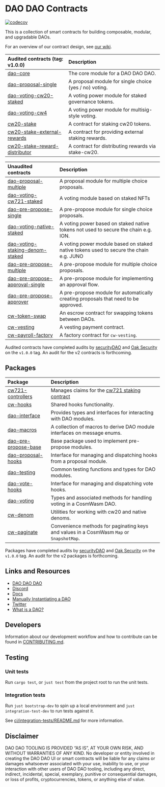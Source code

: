 # DAO DAO Contracts

[![codecov](https://codecov.io/gh/DA0-DA0/dao-contracts/branch/main/graph/badge.svg?token=SCKOIPYZPV)](https://codecov.io/gh/DA0-DA0/dao-contracts)

This is a collection of smart contracts for building composable,
modular, and upgradable DAOs.

For an overview of our contract design, see [our
wiki](https://github.com/DA0-DA0/dao-contracts/wiki/DAO-DAO-Contracts-Design).

| Audited contracts (tag: v1.0.0)                                                | Description                                            |
| :----------------------------------------------------------------------------- | :----------------------------------------------------- |
| [dao-core](contracts/dao-core)                                                 | The core module for a DAO DAO DAO.                     |
| [dao-proposal-single](contracts/proposal/dao-proposal-single)                  | A proposal module for single choice (yes / no) voting. |
| [dao-voting-cw20-staked](contracts/voting/dao-voting-cw20-staked)              | A voting power module for staked governance tokens.    |
| [dao-voting-cw4](contracts/voting/dao-voting-cw4)                              | A voting power module for multisig-style voting.       |
| [cw20-stake](contracts/staking/cw20-stake)                                     | A contract for staking cw20 tokens.                    |
| [cw20-stake-external-rewards](contracts/staking/cw20-stake-external-rewards)   | A contract for providing external staking rewards.     |
| [cw20-stake-reward-distributor](contracts/staking/cw20-stake-reward-distributor) | A contract for distributing rewards via stake-cw20.    |

| Unaudited contracts                                                                      | Description                                                                            |
| :--------------------------------------------------------------------------------------- | :------------------------------------------------------------------------------------- |
| [dao-proposal-multiple](contracts/proposal/dao-proposal-multiple)                        | A proposal module for multiple choice proposals.                                       |
| [dao-voting-cw721-staked](contracts/voting/dao-voting-cw721-staked)                      | A voting module based on staked NFTs                                                   |
| [dao-pre-propose-single](contracts/pre-propose/dao-pre-propose-single)                   | A pre-propose module for single choice proposals.                                      |
| [dao-voting-native-staked](contracts/proposal/dao-voting-native-staked)                  | A voting power based on staked native tokens not used to secure the chain e.g. ION.    |
| [dao-voting-staking-denom-staked](contracts/proposal/dao-voting-staking-denom-staked)    | A voting power module based on staked native tokens used to secure the chain e.g. JUNO |
| [dao-pre-propose-multiple](contracts/pre-propose/dao-pre-propose-multiple)               | A pre-propose module for multiple choice proposals.                                    |
| [dao-pre-propose-approval-single](contracts/pre-propose/dao-pre-propose-approval-single) | A pre-propose module for implementing an approval flow.                                |
| [dao-pre-propose-approver](contracts/pre-propose/dao-pre-propose-approver)               | A pre-propose module for automatically creating proposals that need to be approved.    |
| [cw-token-swap](contracts/external/cw-token-swap)                                        | An escrow contract for swapping tokens between DAOs.                                   |
| [cw-vesting](contracts/external/cw-vesting)                                              | A vesting payment contract.                                                            |
| [cw-payroll-factory](contracts/external/cw-payroll-factory)                              | A factory contract for `cw-vesting`.                                                   |

Audited contracts have completed audits by
[securityDAO](https://github.com/securityDAO/audits/blob/7bb8e4910baaea89fddfc025591658f44adbc27c/cosmwasm/dao-contracts/v0.3%20DAO%20DAO%20audit.pdf)
and [Oak
Security](https://github.com/oak-security/audit-reports/blob/2377ba8cfcfd505283c789d706311b06771d6db4/DAO%20DAO/2022-06-22%20Audit%20Report%20-%20DAO%20DAO%20v1.0.pdf)
on the `v1.0.0` tag. An audit for the v2 contracts is forthcoming.

## Packages

| Package                                               | Description                                                                               |
| :---------------------------------------------------- | :---------------------------------------------------------------------------------------- |
| [cw721-controllers](packages/cw721-controllers)       | Manages claims for the [cw721 staking contract](contracts/voting/dao-voting-cw721-staked) |
| [cw-hooks](packages/cw-hooks)                         | Shared hooks functionality.                                                               |
| [dao-interface](packages/dao-interface)               | Provides types and interfaces for interacting with DAO modules.                           |
| [dao-macros](packages/dao-macros)                     | A collection of macros to derive DAO module interfaces on message enums.                  |
| [dao-pre-propose-base](packages/dao-pre-propose-base) | Base package used to implement pre-propose modules.                                       |
| [dao-proposal-hooks](packages/dao-proposal-hooks)     | Interface for managing and dispatching hooks from a proposal module.                      |
| [dao-testing](packages/dao-testing)                   | Common testing functions and types for DAO modules.                                       |
| [dao-vote-hooks](packages/dao-vote-hooks)             | Interface for managing and dispatching vote hooks.                                        |
| [dao-voting](packages/dao-voting)                     | Types and associated methods for handling voting in a CosmWasm DAO.                       |
| [cw-denom](packages/cw-denom)                         | Utilities for working with cw20 and native denoms.                                        |
| [cw-paginate](packages/cw-paginate)                   | Convenience methods for paginating keys and values in a CosmWasm `Map` or `SnapshotMap`.  |

Packages have completed audits by
[securityDAO](https://github.com/securityDAO/audits/blob/7bb8e4910baaea89fddfc025591658f44adbc27c/cosmwasm/dao-contracts/v0.3%20DAO%20DAO%20audit.pdf)
and [Oak
Security](https://github.com/oak-security/audit-reports/blob/2377ba8cfcfd505283c789d706311b06771d6db4/DAO%20DAO/2022-06-22%20Audit%20Report%20-%20DAO%20DAO%20v1.0.pdf)
on the `v1.0.0` tag. An audit for the v2 packages is forthcoming.

## Links and Resources

- [DAO DAO DAO](https://daodao.zone/dao/juno10h0hc64jv006rr8qy0zhlu4jsxct8qwa0vtaleayh0ujz0zynf2s2r7v8q)
- [Discord](https://discord.gg/sAaGuyW3D2)
- [Docs](https://docs.daodao.zone)
- [Manually Instantiating a DAO](https://github.com/DA0-DA0/dao-contracts/wiki/Instantiating-a-DAO)
- [Twitter](https://github.com/DA0-DA0)
- [What is a DAO?](https://docs.daodao.zone/docs/introduction/what-is-dao)

## Developers

Information about our development workflow and how to contribute can
be found in [CONTRIBUTING.md](./CONTRIBUTING.md).

## Testing

### Unit tests

Run `cargo test`, or `just test` from the project root to run the unit
tests.

### Integration tests

Run `just bootstrap-dev` to spin up a local environment and `just
integration-test-dev` to run tests against it.

See [ci/integration-tests/README.md](ci/integration_tests/README.md)
for more information.

## Disclaimer

DAO DAO TOOLING IS PROVIDED “AS IS”, AT YOUR OWN RISK, AND WITHOUT
WARRANTIES OF ANY KIND. No developer or entity involved in creating
the DAO DAO UI or smart contracts will be liable for any claims or
damages whatsoever associated with your use, inability to use, or your
interaction with other users of DAO DAO tooling, including any direct,
indirect, incidental, special, exemplary, punitive or consequential
damages, or loss of profits, cryptocurrencies, tokens, or anything
else of value.

